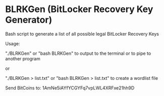 # BLRKGen (BitLocker Recovery Key Generator)
Bash script to generate a list of all possible legal BitLocker Recovery Keys

Usage:

"./BLRKGen" or "bash BLRKGen" to output to the terminal or to pipe to another program

or

"./BLRKGen > list.txt" or "bash BLRKGen > list.txt" to create a wordlist file

Send BitCoins to: 1AmNe5iAYfYCGYFq7vpLWL4XRFxe21hh9D

